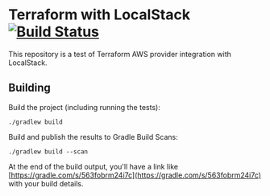 # Terraform with LocalStack [![Build Status](https://travis-ci.com/artamonovkirill/terraform-localstack.svg?branch=main)](https://travis-ci.com/artamonovkirill/terraform-localstack)

This repository is a test of Terraform AWS provider integration with LocalStack.

## Building

Build the project (including running the tests):
```
./gradlew build
```

Build and publish the results to Gradle Build Scans: 
```
./gradlew build --scan
```

At the end of the build output, you'll have a link like [https://gradle.com/s/563fobrm24i7c](https://gradle.com/s/563fobrm24i7c) with your build details.